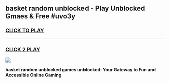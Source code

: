 
## basket random unblocked - Play Unblocked Gmaes & Free #uvo3y
<h3>
<a href="https://premium.freeplayer.one?title=basket_random_unblocked&ref=03M">CLICK TO PLAY</a></h3>
<hr>

<h3>
<a href="https://premium.freeplayer.one?title=basket_random_unblocked&ref=03M">CLICK 2 PLAY</a>
  
</h3>

<a href="https://premium.freeplayer.one?title=basket_random_unblocked&ref=03M"><img src="https://clearcache.store/games.png"></a>


**basket random unblocked games unblocked: Your Gateway to Fun and Accessible Online Gaming**
